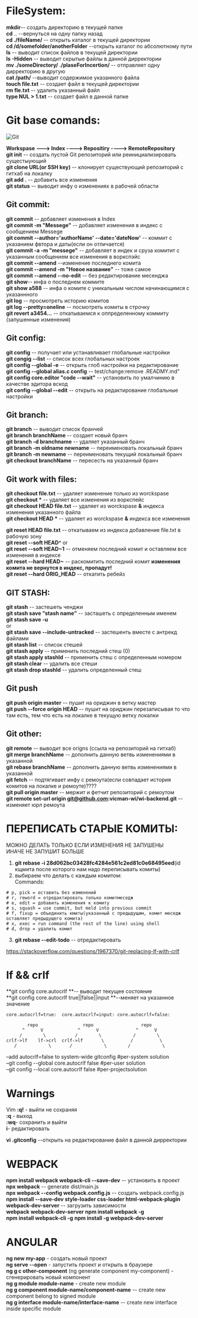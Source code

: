 # FileSystem:

**mkdir**-- создать директорию в текущей папке  
**cd** .. --вернуться на одну папку назад  
**cd ./fileName/** -- открыть каталог в текущей директории  
**cd /d/somefolder/anotherFolder** --открыть каталог по абсолютному пути  
**ls** -- выводит список файлов в текущей директории  
**ls -Hidden** -- выводит скрытые файлы в данной дирректории  
**mv ./someDirectory/ ./plaseForIncertion/** -- отправляет одну дирректорию в другую  
**cat /path/** --выводит содержимое указанного файла  
**touch file.txt** -- создает файл в текущей директории  
**rm fle.txt** -- удалить указанный файл  
**type NUL > 1.txt** -- создает файл в данной папке

# Git base comands:

![Git](1.png)

**Workspase ---> Index ----> Repositiry ----> RemoteRepository**  
**git init** -- создать пустой Git репозиторий или реинициализировать сущестыующий  
**git clone URL(or SSH key)** -- клонирует существующий репозиторий с гитхаб на локалку  
**git add .** -- добавить все изменения   
**git status** -- выводит инфу о изменениях в рабочей области  

## Git commit:  

**git commit** -- добавляет изменения в Index  
**git commit -m "Messege"** -- добавляет изменения в индекс с сообщением Messege  
**git commit --author='authorName' --date='dateNow'** -- коммит с указанием фвтора и даты(если он отличается)  
**git commit -a -m "messege"** -- добавляет в индек и сруза комитит с указанным сообщением все изменения в воркспэйс  
**git commit --amend** --изменение последнего комита  
**git commit --amend -m "Новое название"** -- тоже самое  
**git commit --amend --no-edit** -- без редактирование месенджа  
**git show**-- инфа о последнем коммите  
**git show a588** -- инфа о комите с уникальным числом начинающимся с указаннного  
**git log** -- просмотреть историю комитов  
**git log --pretty=oneline** -- посмотреть комиты в строчку  
**git revert a3454...** -- откатываемся к оппределенному коммиту (запушенные изменения)  

## Git config: 

**git config** -- получает или устанавливает глобальные настройки  
**git congig --list** -- список всех глобальных настроек  
**git config --global -e** -- открыть глоб настройки на редактирование  
**git config --global alias.c config** -- test/change:remove .READMY.md"  
**git config core.editor "code --wait"** -- установить по умалчинию в качестве эдитора вскод  
**git config --global --edit** -- открыть на редактирование глобальные настройки   

## Git branch: 

**git branch** -- выводит список бранчей  
**git branch branchName** -- создает новый бранч  
**git branch -d branchname** -- удаляет указанный бранч  
**git branch -m oldname newname** -- переименовать локальный бранч  
**git branch -m newname** -- переименовать текущий локальный бранч  
**git checkout branchName** -- пересесть на указанный бранч  

## Git work with files:  

**git checkout file.txt** -- удаляет изменение только из worckspase  
**git checkout \*** -- удаляет все изменения из воркспейс  
**git checkout HEAD file.txt** -- удаляет из worckspase **&** индекса изменения указанного файла   
**git checkout HEAD \*** -- удаляет из worckspase **&** индекса все изменения

**git reset HEAD file.txt** -- откатываем из индекса добавление file.txt в рабочую зону  
**git reset --soft HEAD^** or  
**git reset --soft HEAD~1** -- отменяем последний комит и оставляем все изменения в индексе  
**git reset --hard HEAD~** -- раскомитить последний комит **изменения комита не вернутся в индекс, пропадут!**   
**git reset --hard ORIG_HEAD** -- откатить ребейз  


## GIT STASH:

**git stash** -- застешеть ченджи  
**git stash save “stash name”** -- засташеть с определенным именем  
**git stash save -u**  
or  
**git stash save --include-untracked** -- застешенть вместе с антрекд файлами  
**git stash list** -- список стешей  
**git stash apply** -- применить последний стеш (0)  
**git stash apply stashId** -- применить стеш с определенным номером  
**git stash clear** -- удалить все стеши  
**git stash drop stashId** -- удалить определенный стеш  

## Git push

**git push origin master** -- пушит на ориджин в ветку мастер  
**git push --force origin HEAD** -- пушит на ориджин перезаписывая то что там есть, тем что есть на локалке в текущую ветку локалки   

## Git other: 

**git remote** -- выводит все origns (ссыла на репозиторий на гитхаб)    
**git merge branchName** -- дополнить данную ветвь изменениями в указанной  
**git rebase branchName** -- дополнить данную ветвь изменениями в указанной   
**git fetch** -- подтягивает инфу с ремоута(если совпадает история комитов на локалке и ремоуте)????    
**git pull origin master** -- мержит и фетчит репозиторий с ремоутом  
**git remote set-url origin git@github.com:vicman-wi/wi-backend.git** -- изменяет юрл ремоута  

# ПЕРЕПИСАТЬ СТАРЫЕ КОМИТЫ:

МОЖНО ДЕЛАТЬ ТОЛЬКО ЕСЛИ ИЗМЕНЕНИЯ НЕ ЗАПУШЕНЫ  
ИНАЧЕ НЕ ЗАПУШИТ БОЛЬШЕ

1. **git rebase -i 28d062bc03428fc4284e561c2ed81c0e68495eed**(id кщмита после которого нам надо переписывать комиты)
2. выбираем что делать с каждым комитом:  
   Commands:

```
# p, pick = оставить без изменений
# r, reword = отредактировать только комитмеседж
# e, edit = добавить изменения к комиту
# s, squash = use commit, but meld into previous commit
# f, fixup = объединить кмиты(указанный с предыдущим, комит меседж оставляет предыдущего комита)
# x, exec = run command (the rest of the line) using shell
# d, drop = удалить комит
```

3. **git rebase --edit-todo** -- отредактировать

https://stackoverflow.com/questions/1967370/git-replacing-lf-with-crlf

# lf && crlf

**git config core.autocrlf **-- выводит текущее состояние  
**git config core.autocrlf true||false||input **--меняет на указанное значение

```
core.autocrlf=true:  core.autocrlf=input: core.autocrlf=false:

        repo                 repo                  repo
      ^      V             ^      V              ^      V
     /        \           /        \            /        \
crlf->lf    lf->crl  crlf->lf       \          /          \
   /            \       /            \        /            \

```

–add autocrlf=false to system-wide gitconfig #per-system solution  
–git config --global core.autocrlf false #per-user solution  
–git config --local core.autocrlf false #per-projectsolution

# Warnings

Vim
**:q!** - выйти не сохраняя  
**:q** - выход  
**:wq**- сохранить и выйти  
**i**- редактировать

**vi .gitconfig** --открыть на редактирование файл в данной дирректории

# WEBPACK

**npm install webpack webpack-cli --save-dev** -- установить в проект  
**npx webpack** -- generate dist/main.js  
**npx webpack --config webpack.config.js** -- создать webpack.config.js  
**npm install --save-dev style-loader css-loader html-webpack-plugin webpack-dev-server** -- загрузить зависимости  
**webpack**
**webpack-dev-server**
**npm install webpack -g**  
**npm install webpack-cli -g**
**npm install -g webpack-dev-server**

# ANGULAR

**ng new my-app** - создать новый проект  
**ng serve --open** - запустить проект и открыть в браузере  
**ng g c other-component** (ng generate component my-component) - сгенерировать новый компонент  
**ng g module module-name** - create new module  
**ng g component module-name/component-name** -- create new component belong to signed module  
**ng g interface module-name/interface-name** -- create new interface inside specific module
